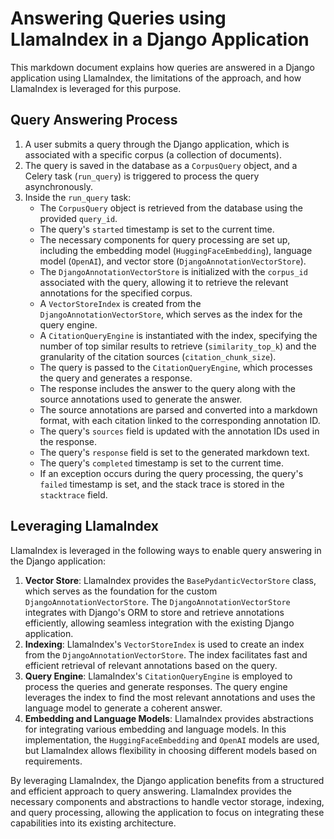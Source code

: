 # Answering Queries using LlamaIndex in a Django Application

This markdown document explains how queries are answered in a Django application using LlamaIndex, the limitations of the approach, and how LlamaIndex is leveraged for this purpose.

## Query Answering Process

1. A user submits a query through the Django application, which is associated with a specific corpus (a collection of documents).
2. The query is saved in the database as a `CorpusQuery` object, and a Celery task (`run_query`) is triggered to process the query asynchronously.
3. Inside the `run_query` task:
   - The `CorpusQuery` object is retrieved from the database using the provided `query_id`.
   - The query's `started` timestamp is set to the current time.
   - The necessary components for query processing are set up, including the embedding model (`HuggingFaceEmbedding`), language model (`OpenAI`), and vector store (`DjangoAnnotationVectorStore`).
   - The `DjangoAnnotationVectorStore` is initialized with the `corpus_id` associated with the query, allowing it to retrieve the relevant annotations for the specified corpus.
   - A `VectorStoreIndex` is created from the `DjangoAnnotationVectorStore`, which serves as the index for the query engine.
   - A `CitationQueryEngine` is instantiated with the index, specifying the number of top similar results to retrieve (`similarity_top_k`) and the granularity of the citation sources (`citation_chunk_size`).
   - The query is passed to the `CitationQueryEngine`, which processes the query and generates a response.
   - The response includes the answer to the query along with the source annotations used to generate the answer.
   - The source annotations are parsed and converted into a markdown format, with each citation linked to the corresponding annotation ID.
   - The query's `sources` field is updated with the annotation IDs used in the response.
   - The query's `response` field is set to the generated markdown text.
   - The query's `completed` timestamp is set to the current time.
   - If an exception occurs during the query processing, the query's `failed` timestamp is set, and the stack trace is stored in the `stacktrace` field.

## Leveraging LlamaIndex

LlamaIndex is leveraged in the following ways to enable query answering in the Django application:

1. **Vector Store**: LlamaIndex provides the `BasePydanticVectorStore` class, which serves as the foundation for the custom `DjangoAnnotationVectorStore`. The `DjangoAnnotationVectorStore` integrates with Django's ORM to store and retrieve annotations efficiently, allowing seamless integration with the existing Django application.
2. **Indexing**: LlamaIndex's `VectorStoreIndex` is used to create an index from the `DjangoAnnotationVectorStore`. The index facilitates fast and efficient retrieval of relevant annotations based on the query.
3. **Query Engine**: LlamaIndex's `CitationQueryEngine` is employed to process the queries and generate responses. The query engine leverages the index to find the most relevant annotations and uses the language model to generate a coherent answer.
4. **Embedding and Language Models**: LlamaIndex provides abstractions for integrating various embedding and language models. In this implementation, the `HuggingFaceEmbedding` and `OpenAI` models are used, but LlamaIndex allows flexibility in choosing different models based on requirements.

By leveraging LlamaIndex, the Django application benefits from a structured and efficient approach to query answering. LlamaIndex provides the necessary components and abstractions to handle vector storage, indexing, and query processing, allowing the application to focus on integrating these capabilities into its existing architecture.
